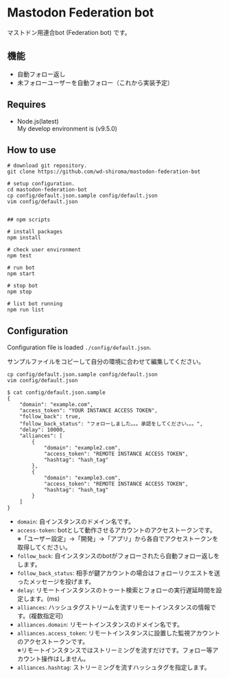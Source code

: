 # Mastodon Federation bot

マストドン用連合bot (Federation bot) です。

## 機能

- 自動フォロー返し
- 未フォローユーザーを自動フォロー（これから実装予定）

## Requires

- Node.js(latest)  
My develop environment is (v9.5.0)

## How to use

```script
# download git repository.
git clone https://github.com/wd-shiroma/mastodon-federation-bot

# setup configuration.
cd mastodon-federation-bot
cp config/default.json.sample config/default.json
vim config/default.json


## npm scripts

# install packages
npm install

# check user environment
npm test

# run bot
npm start

# stop bot
npm stop

# list bot running
npm run list
```

## Configuration

Configuration file is loaded `./config/default.json`.

サンプルファイルをコピーして自分の環境に合わせて編集してください。

```script
cp config/default.json.sample config/default.json
vim config/default.json
```

```
$ cat config/default.json.sample
{
    "domain": "example.com",
    "access_token": "YOUR INSTANCE ACCESS TOKEN",
    "follow_back": true,
    "follow_back_status": "フォローしました。。。承認をしてください。。。",
    "delay": 10000,
    "alliances": [
        {
            "domain": "example2.com",
            "access_token": "REMOTE INSTANCE ACCESS TOKEN",
            "hashtag": "hash_tag"
        },
        {
            "domain": "example3.com",
            "access_token": "REMOTE INSTANCE ACCESS TOKEN",
            "hashtag": "hash_tag"
        }
    ]
}
```

- `domain`: 自インスタンスのドメイン名です。
- `access-token`: botとして動作させるアカウントのアクセストークンです。  
※「ユーザー設定」→「開発」→「アプリ」から各自でアクセストークンを取得してください。
- `follow_back`: 自インスタンスのbotがフォローされたら自動フォロー返しをします。
- `follow_back_status`: 相手が鍵アカウントの場合はフォローリクエストを送ったメッセージを投げます。
- `delay`: リモートインスタンスのトゥート検索とフォローの実行遅延時間を設定します。(ms)
- `alliances`: ハッシュタグストリームを流すリモートインスタンスの情報です。(複数指定可)
- `alliances.domain`: リモートインスタンスのドメイン名です。
- `alliances.access_token`: リモートインスタンスに設置した監視アカウントのアクセストークンです。  
※リモートインスタンスではストリーミングを流すだけです。フォロー等アカウント操作はしません。
- `alliances.hashtag`: ストリーミングを流すハッシュタグを指定します。

